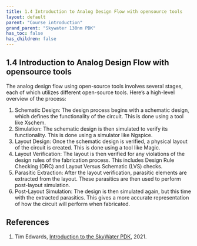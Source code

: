 ```yaml
---
title: 1.4 Introduction to Analog Design Flow with opensource tools
layout: default
parent: "Course introduction"
grand_parent: "Skywater 130nm PDK"
has_toc: false
has_children: false
---
```

## 1.4 Introduction to Analog Design Flow with opensource tools

<!-- {: .no_toc }

<details open markdown="block">
  <summary>
    Table of contents
  </summary>
  {: .text-delta }
- TOC
{:toc}
</details> -->

The analog design flow using open-source tools involves several stages, each of which utilizes different open-source tools. Here’s a high-level overview of the process:

1. Schematic Design: The design process begins with a schematic design, which defines the functionality of the circuit. This is done using a tool like Xschem.
2. Simulation: The schematic design is then simulated to verify its functionality. This is done using a simulator like Ngspice.
3. Layout Design: Once the schematic design is verified, a physical layout of the circuit is created. This is done using a tool like Magic.
4. Layout Verification: The layout is then verified for any violations of the design rules of the fabrication process. This includes Design Rule Checking (DRC) and Layout Versus Schematic (LVS) checks.
5. Parasitic Extraction: After the layout verification, parasitic elements are extracted from the layout. These parasitics are then used to perform post-layout simulation.
6. Post-Layout Simulation: The design is then simulated again, but this time with the extracted parasitics. This gives a more accurate representation of how the circuit will perform when fabricated.

## References

1. Tim Edwards, [Introduction to the SkyWater PDK](https://isn.ucsd.edu/courses/beng207/lectures/Tim_Edwards_2021_slides.pdf), 2021.